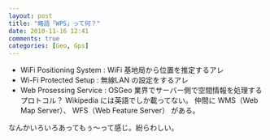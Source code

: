 ```yaml
---
layout: post
title: "略語「WPS」って何？"
date: 2010-11-16 12:41
comments: true
categories: [Geo, Gps]
---
```

<!--more-->

* WiFi Positioning System : WiFi 基地局から位置を推定するアレ
* Wi-Fi Protected Setup : 無線LAN の設定をするアレ
* Web Prosessing Service : OSGeo 業界でサーバー側で空間情報を処理するプロトコル？ Wikipedia には英語でしか載ってない。 仲間に WMS（Web Map Server）、 WFS（Web Feature Server） がある。

なんかいろいろあってもぅ〜って感じ。紛らわしい。